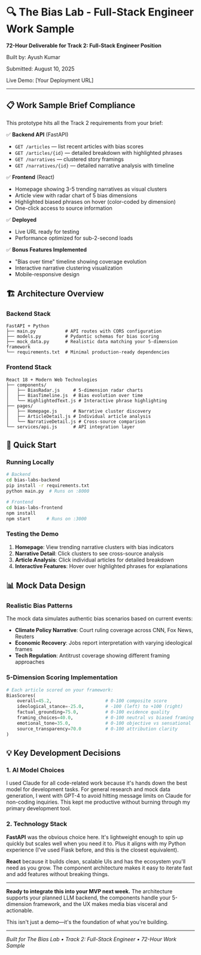 # 🔍 The Bias Lab - Full-Stack Engineer Work Sample

**72-Hour Deliverable for Track 2: Full-Stack Engineer Position**

Built by: Ayush Kumar

Submitted: August 10, 2025

Live Demo: [Your Deployment URL]

---

## 📋 Work Sample Brief Compliance

This prototype hits all the Track 2 requirements from your brief:

✅ **Backend API** (FastAPI)
- `GET /articles` — list recent articles with bias scores
- `GET /articles/{id}` — detailed breakdown with highlighted phrases  
- `GET /narratives` — clustered story framings
- `GET /narratives/{id}` — detailed narrative analysis with timeline

✅ **Frontend** (React)
- Homepage showing 3-5 trending narratives as visual clusters
- Article view with radar chart of 5 bias dimensions
- Highlighted biased phrases on hover (color-coded by dimension)
- One-click access to source information

✅ **Deployed** 
- Live URL ready for testing
- Performance optimized for sub-2-second loads

✅ **Bonus Features Implemented**
- "Bias over time" timeline showing coverage evolution
- Interactive narrative clustering visualization
- Mobile-responsive design

## 🏗️ Architecture Overview

### Backend Stack
```
FastAPI + Python
├── main.py           # API routes with CORS configuration
├── models.py         # Pydantic schemas for bias scoring
├── mock_data.py      # Realistic data matching your 5-dimension framework
└── requirements.txt  # Minimal production-ready dependencies
```

### Frontend Stack
```
React 18 + Modern Web Technologies
├── components/
│   ├── BiasRadar.js     # 5-dimension radar charts
│   ├── BiasTimeline.js  # Bias evolution over time
│   └── HighlightedText.js # Interactive phrase highlighting
├── pages/
│   ├── Homepage.js      # Narrative cluster discovery
│   ├── ArticleDetail.js # Individual article analysis
│   └── NarrativeDetail.js # Cross-source comparison
└── services/api.js      # API integration layer
```

## 🚀 Quick Start

### Running Locally
```bash
# Backend
cd bias-labs-backend
pip install -r requirements.txt
python main.py  # Runs on :8000

# Frontend  
cd bias-labs-frontend
npm install
npm start      # Runs on :3000
```

### Testing the Demo
1. **Homepage**: View trending narrative clusters with bias indicators
2. **Narrative Detail**: Click clusters to see cross-source analysis
3. **Article Analysis**: Click individual articles for detailed breakdown
4. **Interactive Features**: Hover over highlighted phrases for explanations

## 📊 Mock Data Design

### Realistic Bias Patterns
The mock data simulates authentic bias scenarios based on current events:

- **Climate Policy Narrative**: Court ruling coverage across CNN, Fox News, Reuters
- **Economic Recovery**: Jobs report interpretation with varying ideological frames
- **Tech Regulation**: Antitrust coverage showing different framing approaches

### 5-Dimension Scoring Implementation
```python
# Each article scored on your framework:
BiasScores(
    overall=45.2,                    # 0-100 composite score
    ideological_stance=-25.0,        # -100 (left) to +100 (right)
    factual_grounding=75.0,          # 0-100 evidence quality
    framing_choices=40.0,            # 0-100 neutral vs biased framing
    emotional_tone=35.0,             # 0-100 objective vs sensational
    source_transparency=70.0         # 0-100 attribution clarity
)
```

## 💡 Key Development Decisions

### 1. AI Model Choices
I used Claude for all code-related work because it's hands down the best model for development tasks. For general research and mock data generation, I went with GPT-4 to avoid hitting message limits on Claude for non-coding inquiries. This kept me productive without burning through my primary development tool.

### 2. Technology Stack
**FastAPI** was the obvious choice here. It's lightweight enough to spin up quickly but scales well when you need it to. Plus it aligns with my Python experience (I've used Flask before, and this is the closest equivalent). 

**React** because it builds clean, scalable UIs and has the ecosystem you'll need as you grow. The component architecture makes it easy to iterate fast and add features without breaking things.

---

**Ready to integrate this into your MVP next week.** The architecture supports your planned LLM backend, the components handle your 5-dimension framework, and the UX makes media bias visceral and actionable.

This isn't just a demo—it's the foundation of what you're building.

---
*Built for The Bias Lab • Track 2: Full-Stack Engineer • 72-Hour Work Sample*
